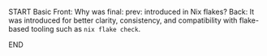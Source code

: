 START
Basic
Front: 
Why was final: prev: introduced in Nix flakes?
Back: 
It was introduced for better clarity, consistency, and compatibility with flake-based tooling such as `nix flake check`.
<!--ID: 1745224913033-->
END
